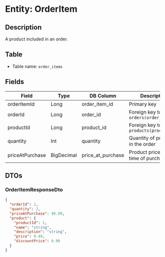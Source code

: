 # Entity: OrderItem

## Description
A product included in an order.

## Table
- Table name: `order_items`

## Fields

| Field           | Type       | DB Column           | Description                                  |
|-----------------|------------|---------------------|----------------------------------------------|
| orderItemId     | Long       | order_item_id       | Primary key                                  |
| orderId         | Long       | order_id            | Foreign key to `orders(order_id)`            |
| productId       | Long       | product_id          | Foreign key to `products(product_id)`        |
| quantity        | Int        | quantity            | Quantity of product in the order             |
| priceAtPurchase | BigDecimal | price_at_purchase   | Product price at the time of purchase        |

## DTOs

### OrderItemResponseDto

```json
{
  "orderId": 1,
  "quantity": 2,
  "priceAtPurchase": 99.99,
  "product": {
    "productId": 1,
    "name": "string",
    "description": "string",
    "price": 9.49,
    "discountPrice": 6.99
  }
}
```
